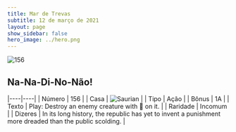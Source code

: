 ```yaml
---
title: Mar de Trevas
subtitle: 12 de março de 2021
layout: page
show_sidebar: false
hero_image: ../hero.png
---
```


![156](https://cdn.keyforgegame.com/media/card_front/pt/496_156_H6JJVGPMVCF8_pt.png)

## Na-Na-Di-No-Não!

|----|----|
| Número | 156 |
| Casa | ![Saurian](https://archonarcana.com/images/thumb/9/9e/Saurian_P.png/22px-Saurian_P.png "Sauro") |
| Tipo | Ação |
| Bônus | 1A |
| Texto | Play: Destroy an enemy creature with  on it. |
| Raridade | Incomum |
| Dizeres | In its long history, the republic has yet to invent a punishment more dreaded than the public scolding. |
